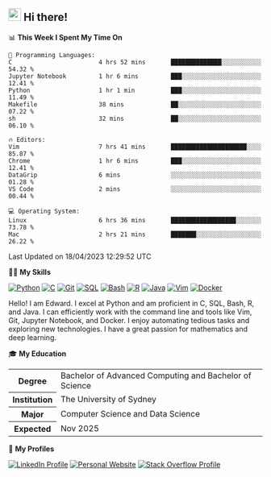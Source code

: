 ## <a href="#"><img src="https://media.giphy.com/media/hvRJCLFzcasrR4ia7z/giphy.gif" width="25px" height="25px"></a> Hi there!

<!--START_SECTION:waka-->
📊 **This Week I Spent My Time On** 

```text
💬 Programming Languages: 
C                        4 hrs 52 mins       ██████████████░░░░░░░░░░░   54.32 % 
Jupyter Notebook         1 hr 6 mins         ███░░░░░░░░░░░░░░░░░░░░░░   12.41 % 
Python                   1 hr 1 min          ███░░░░░░░░░░░░░░░░░░░░░░   11.49 % 
Makefile                 38 mins             ██░░░░░░░░░░░░░░░░░░░░░░░   07.22 % 
sh                       32 mins             ██░░░░░░░░░░░░░░░░░░░░░░░   06.10 % 

🔥 Editors: 
Vim                      7 hrs 41 mins       █████████████████████░░░░   85.87 % 
Chrome                   1 hr 6 mins         ███░░░░░░░░░░░░░░░░░░░░░░   12.41 % 
DataGrip                 6 mins              ░░░░░░░░░░░░░░░░░░░░░░░░░   01.28 % 
VS Code                  2 mins              ░░░░░░░░░░░░░░░░░░░░░░░░░   00.44 % 

💻 Operating System: 
Linux                    6 hrs 36 mins       ██████████████████░░░░░░░   73.78 % 
Mac                      2 hrs 21 mins       ███████░░░░░░░░░░░░░░░░░░   26.22 % 
```


 Last Updated on 18/04/2023 12:29:52 UTC
<!--END_SECTION:waka-->

💪🏻 **My Skills**

[![Python](https://img.shields.io/badge/-Python-yellow?style=flat-square&logo=Python)](#)
[![C     ](https://img.shields.io/badge/-C-blue?style=flat-square&logo=C)](#)
[![Git   ](https://img.shields.io/badge/-Git-grey?style=flat-square&logo=Git)](#)
[![SQL   ](https://img.shields.io/badge/-SQL-grey?style=flat-square&logo=SQLite)](#)
[![Bash  ](https://img.shields.io/badge/-Bash-grey?style=flat-square&logo=GNU-Bash)](#)
[![R     ](https://img.shields.io/badge/-R-grey?style=flat-square&logo=R)](#)
[![Java  ](https://img.shields.io/badge/-Java-grey?style=flat-square&logo=OpenJDK)](#)
[![Vim   ](https://img.shields.io/badge/-Vim-grey?style=flat-square&logo=Vim)](#)
[![Docker](https://img.shields.io/badge/-Docker-grey?style=flat-square&logo=Docker)](#)

Hello! I am Edward. I excel at Python and am proficient in C, SQL, Bash, R, and
Java. I can efficiently work with the command line and tools like Vim, Git,
Jupyter Notebook, and Docker. I enjoy automating tedious tasks and exploring new
technologies. I have a great passion for mathematics and deep learning.

🎓 **My Education**

<table>
<tr>
    <th>Degree</th>
    <td>Bachelor of Advanced Computing and Bachelor of Science</td>
</tr>
<tr>
    <th>Institution</th>
    <td>The University of Sydney</td>
</tr>
<tr>
    <th>Major</th>
    <td>Computer Science and Data Science</td>
</tr>
<tr>
    <th>Expected</th>
    <td>Nov 2025</td>
</tr>
</table>

🔗 **My Profiles**

[![LinkedIn Profile](https://img.shields.io/badge/-LinkedIn-blue?style=social&logo=LinkedIn)](https://www.linkedin.com/in/edward-ji)
[![Personal Website](https://img.shields.io/badge/-Personal%20Website-blue?style=social&logo=Bootstrap)](https://edwardji.dev)
[![Stack Overflow Profile](https://img.shields.io/badge/-Stack%20Overflow-blue?style=social&logo=StackOverflow)](https://stackoverflow.com/users/11658924)
